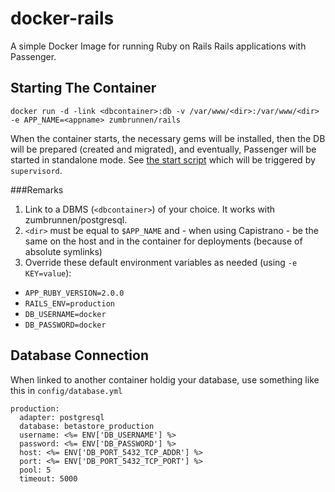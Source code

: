 docker-rails
============

A simple Docker Image for running Ruby on Rails Rails applications with Passenger.

## Starting The Container

`docker run -d -link <dbcontainer>:db -v /var/www/<dir>:/var/www/<dir> -e APP_NAME=<appname> zumbrunnen/rails`

When the container starts, the necessary gems will be installed, then the DB will be prepared (created and migrated), and eventually, Passenger will be started in standalone mode. See [the start script](../master/start_passenger) which will be triggered by `supervisord`.

###Remarks
1. Link to a DBMS (`<dbcontainer>`) of your choice. It works with zumbrunnen/postgresql.
2. `<dir>` must be equal to `$APP_NAME` and - when using Capistrano - be the same on the host and in the container for deployments (because of absolute symlinks)
3. Override these default environment variables as needed (using `-e KEY=value`):
 * `APP_RUBY_VERSION=2.0.0`
 * `RAILS_ENV=production`
 * `DB_USERNAME=docker`
 * `DB_PASSWORD=docker`


## Database Connection
When linked to another container holdig your database, use something like this in `config/database.yml`

```
production:
  adapter: postgresql
  database: betastore_production
  username: <%= ENV['DB_USERNAME'] %>
  password: <%= ENV['DB_PASSWORD'] %>
  host: <%= ENV['DB_PORT_5432_TCP_ADDR'] %>
  port: <%= ENV['DB_PORT_5432_TCP_PORT'] %>
  pool: 5
  timeout: 5000
```

